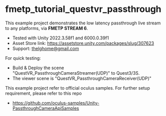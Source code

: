 # fmetp_tutorial_questvr_passthrough
This example project demonstrates the low latency passthrough live stream to any platforms, via **FMETP STREAM 6**.

- Tested with Unity 2022.3.58f1 and 6000.0.39f1
- Asset Store link: https://assetstore.unity.com/packages/slug/307623
- Support: thelghome@gmail.com

For quick testing:
- Build & Deploy the scene "QuestVR_PassthroughCameraStreamer(UDP)" to Quest3/3S.
- The viewer scene is "QuestVR_PassthroughCameraReceiver(UDP)"

This example project refer to official oculus samples. For further setup requirement, please refer to this repo
- https://github.com/oculus-samples/Unity-PassthroughCameraApiSamples
